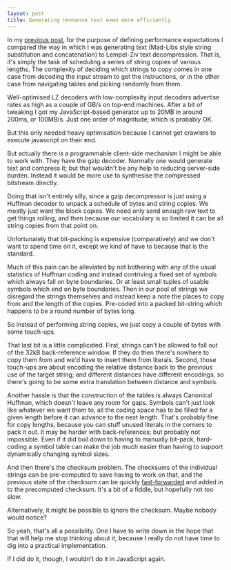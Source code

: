 ```yaml
---
layout: post
title: Generating nonsense text even more efficiently
---
```


In my [previous post][], for the purpose of defining performance
expectations I compared the way in which I was generating text (Mad-Libs
style string substitution and concatenation) to Lempel-Ziv text
decompression.  That is, it's simply the task of scheduling a series of
string copies of various lengths.  The complexity of deciding which
strings to copy comes in one case from decoding the input stream to get
the instructions, or in the other case from navigating tables and
picking randomly from them.

Well-optimised LZ decoders with low-complexity input decoders advertise
rates as high as a couple of GB/s on top-end machines.  After a bit of
tweaking I got my JavaScript-based generator up to 20MB in around 200ms,
or 100MB/s.  Just one order of magnitude; which is probably OK.

But this only needed heavy optimisation because I cannot get crawlers to
execute javascript on their end.

But actually there _is_ a programmable client-side mechanism I might be
able to work with.  They have the gzip decoder.  Normally one would
generate text and compress it; but that wouldn't be any help to reducing
server-side burden.  Instead it would be more use to synthesise the
compressed bitstream directly.

Doing that isn't entirely silly, since a gzip decompressor is just using
a Huffman decoder to unpack a schedule of bytes and string copies.  We
mostly just want the block copies.  We need only send enough raw text to
get things rolling, and then because our vocabulary is so limited it can
be all string copies from that point on.

Unfortunately that bit-packing is expensive (comparatively) and we don't
want to spend time on it, except we kind of have to because that is the
standard.

Much of this pain can be alleviated by not bothering with any of the
usual statistics of Huffman coding and instead contriving a fixed set of
symbols which always fall on byte boundaries.  Or at least small tuples
of usable symbols which end on byte boundaries.  Then in our pool of
strings we disregard the strings themselves and instead keep a note the
places to copy from and the length of the copies.  Pre-coded into a
packed bit-string which happens to be a round number of bytes long.

So instead of performing string copies, we just copy a couple of bytes
with some touch-ups.

That last bit is a little complicated.  First, strings can't be allowed
to fall out of the 32kB back-reference window.  If they do then there's
nowhere to copy them from and we'd have to insert them from literals.
Second, those touch-ups are about encoding the relative distance back to
the previous use of the target string; and different distances have
different encodings, so there's going to be some extra translation
between distance and symbols.

Another hassle is that the construction of the tables is always
Canonical Huffman, which doesn't leave any room for gaps.  Symbols can't
just look like whatever we want them to, all the coding space has to be
filled for a given length before it can advance to the next length.
That's probably fine for copy lengths, because you can stuff unused
literals in the corners to pack it out.  It may be harder with
back-references; but probably not impossible.  Even if it did boil down
to having to manually bit-pack, hard-coding a symbol table can make the
job much easier than having to support dynamically changing symbol
sizes.

And then there's the checksum problem.  The checksums of the individual
strings can be pre-computed to save having to work on that, and the
previous state of the checksum can be quickly [fast-forwarded][adler32]
and added in to the precomputed checksum.  It's a bit of a fiddle, but
hopefully not too slow.

Alternatively, it might be possible to ignore the checksum.  Maybe
nobody would notice?

So yeah, that's all a possibility.  One I have to write down in the hope
that that will help me stop thinking about it, because I really do not
have time to dig into a practical implementation.

If I did do it, though, I wouldn't do it in JavaScript again.

[previous post]: </poisoning-delinquent-ai-crawlers/>
[adler32]: </adler32-checksum/>
